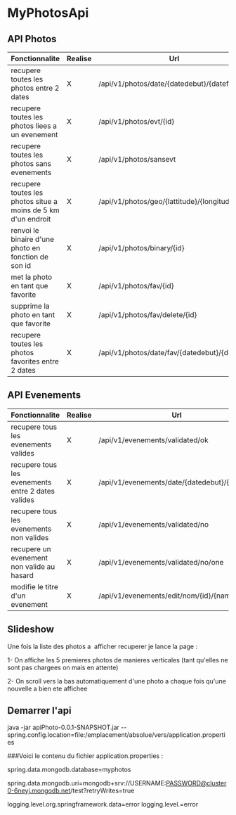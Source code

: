 # MyPhotosApi

## API Photos

| Fonctionnalite  | Realise | Url |
| ------------- | ------------- |  ------------- | 
| recupere toutes les photos entre 2 dates | X | /api/v1/photos/date/{datedebut}/{datefin} |
| recupere toutes les photos liees a  un evenement | X | /api/v1/photos/evt/{id} |
| recupere toutes les photos sans evenements | X | /api/v1/photos/sansevt |
| recupere toutes les photos situe a  moins de 5 km d'un endroit  | X | /api/v1/photos/geo/{lattitude}/{longitude} |
| renvoi le binaire d'une photo en fonction de son id  | X | /api/v1/photos/binary/{id} |
| met la photo en tant que favorite  | X | /api/v1/photos/fav/{id} |
| supprime la photo en tant que favorite  | X | /api/v1/photos/fav/delete/{id} |
| recupere toutes les photos favorites entre 2 dates | X | /api/v1/photos/date/fav/{datedebut}/{datefin} |

## API Evenements

| Fonctionnalite  | Realise | Url |
| ------------- | ------------- | ------------- | 
| recupere tous les evenements valides | X | /api/v1/evenements/validated/ok |
| recupere tous les evenements entre 2 dates valides | X | /api/v1/evenements/date/{datedebut}/{datefin} |
| recupere tous les evenements non valides | X | /api/v1/evenements/validated/no |
| recupere un evenement non valide au hasard | X | /api/v1/evenements/validated/no/one |
| modifie le titre d'un evenement | X | /api/v1/evenements/edit/nom/{id}/{name} |

## Slideshow

Une fois la liste des photos a  afficher recuperer je lance la page :

1- On affiche les 5 premieres photos de manieres verticales (tant qu'elles ne sont pas chargees on mais en attente)

2- On scroll vers la bas automatiquement d'une photo a chaque fois qu'une nouvelle a bien ete affichee


## Demarrer l'api

java -jar apiPhoto-0.0.1-SNAPSHOT.jar --spring.config.location=file:/emplacement/absolue/vers/application.properties

###Voici le contenu du fichier application.properties :

spring.data.mongodb.database=myphotos

spring.data.mongodb.uri=mongodb+srv://USERNAME:PASSWORD@cluster0-6neyj.mongodb.net/test?retryWrites=true

logging.level.org.springframework.data=error
logging.level.=error


